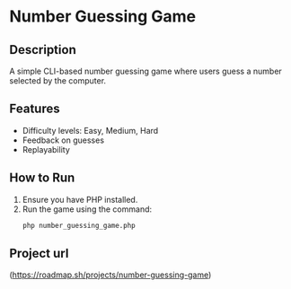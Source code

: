 # Number Guessing Game

## Description
A simple CLI-based number guessing game where users guess a number selected by the computer.

## Features
- Difficulty levels: Easy, Medium, Hard
- Feedback on guesses
- Replayability

## How to Run
1. Ensure you have PHP installed.
2. Run the game using the command:
   ```bash
   php number_guessing_game.php

## Project url
(https://roadmap.sh/projects/number-guessing-game)
